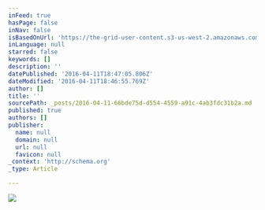 ```yaml
---
inFeed: true
hasPage: false
inNav: false
isBasedOnUrl: 'https://the-grid-user-content.s3-us-west-2.amazonaws.com/4e770b5c-4f40-4fd3-8216-400d8a0320a9.png'
inLanguage: null
starred: false
keywords: []
description: ''
datePublished: '2016-04-11T18:47:05.806Z'
dateModified: '2016-04-11T18:46:55.769Z'
author: []
title: ''
sourcePath: _posts/2016-04-11-66bde75d-d554-4559-a91c-4ab3fdc31b2a.md
published: true
authors: []
publisher:
  name: null
  domain: null
  url: null
  favicon: null
_context: 'http://schema.org'
_type: Article

---
```

![](https://the-grid-user-content.s3-us-west-2.amazonaws.com/4e770b5c-4f40-4fd3-8216-400d8a0320a9.png)